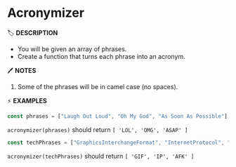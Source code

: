 # Acronymizer

🏷️ **DESCRIPTION**

- You will be given an array of phrases.
- Create a function that turns each phrase into an acronym.

🖊️ **NOTES**

1. Some of the phrases will be in camel case (no spaces).

⚡ **EXAMPLES**

```js
const phrases = ["Laugh Out Loud", "Oh My God", "As Soon As Possible"]
```

`acronymizer(phrases)` should return `[ 'LOL', 'OMG', 'ASAP' ]`

```js
const techPhrases = ["GraphicsInterchangeFormat", "InternetProtocol", "AwayFromKeyboard"]
```

`acronymizer(techPhrases)` should return `[ 'GIF', 'IP', 'AFK' ]`
